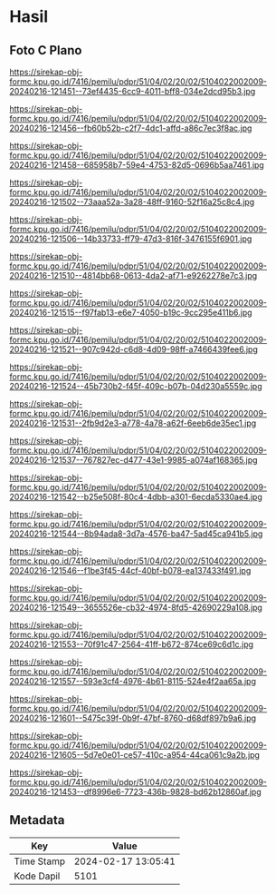# Hasil

## Foto C Plano

https://sirekap-obj-formc.kpu.go.id/7416/pemilu/pdpr/51/04/02/20/02/5104022002009-20240216-121451--73ef4435-6cc9-4011-bff8-034e2dcd95b3.jpg

https://sirekap-obj-formc.kpu.go.id/7416/pemilu/pdpr/51/04/02/20/02/5104022002009-20240216-121456--fb60b52b-c2f7-4dc1-affd-a86c7ec3f8ac.jpg

https://sirekap-obj-formc.kpu.go.id/7416/pemilu/pdpr/51/04/02/20/02/5104022002009-20240216-121458--685958b7-59e4-4753-82d5-0696b5aa7461.jpg

https://sirekap-obj-formc.kpu.go.id/7416/pemilu/pdpr/51/04/02/20/02/5104022002009-20240216-121502--73aaa52a-3a28-48ff-9160-52f16a25c8c4.jpg

https://sirekap-obj-formc.kpu.go.id/7416/pemilu/pdpr/51/04/02/20/02/5104022002009-20240216-121506--14b33733-ff79-47d3-816f-3476155f6901.jpg

https://sirekap-obj-formc.kpu.go.id/7416/pemilu/pdpr/51/04/02/20/02/5104022002009-20240216-121510--4814bb68-0613-4da2-af71-e9262278e7c3.jpg

https://sirekap-obj-formc.kpu.go.id/7416/pemilu/pdpr/51/04/02/20/02/5104022002009-20240216-121515--f97fab13-e6e7-4050-b19c-9cc295e411b6.jpg

https://sirekap-obj-formc.kpu.go.id/7416/pemilu/pdpr/51/04/02/20/02/5104022002009-20240216-121521--907c942d-c6d8-4d09-98ff-a7466439fee6.jpg

https://sirekap-obj-formc.kpu.go.id/7416/pemilu/pdpr/51/04/02/20/02/5104022002009-20240216-121524--45b730b2-f45f-409c-b07b-04d230a5559c.jpg

https://sirekap-obj-formc.kpu.go.id/7416/pemilu/pdpr/51/04/02/20/02/5104022002009-20240216-121531--2fb9d2e3-a778-4a78-a62f-6eeb6de35ec1.jpg

https://sirekap-obj-formc.kpu.go.id/7416/pemilu/pdpr/51/04/02/20/02/5104022002009-20240216-121537--767827ec-d477-43e1-9985-a074af168365.jpg

https://sirekap-obj-formc.kpu.go.id/7416/pemilu/pdpr/51/04/02/20/02/5104022002009-20240216-121542--b25e508f-80c4-4dbb-a301-6ecda5330ae4.jpg

https://sirekap-obj-formc.kpu.go.id/7416/pemilu/pdpr/51/04/02/20/02/5104022002009-20240216-121544--8b94ada8-3d7a-4576-ba47-5ad45ca941b5.jpg

https://sirekap-obj-formc.kpu.go.id/7416/pemilu/pdpr/51/04/02/20/02/5104022002009-20240216-121546--f1be3f45-44cf-40bf-b078-ea137433f491.jpg

https://sirekap-obj-formc.kpu.go.id/7416/pemilu/pdpr/51/04/02/20/02/5104022002009-20240216-121549--3655526e-cb32-4974-8fd5-42690229a108.jpg

https://sirekap-obj-formc.kpu.go.id/7416/pemilu/pdpr/51/04/02/20/02/5104022002009-20240216-121553--70f91c47-2564-41ff-b672-874ce69c6d1c.jpg

https://sirekap-obj-formc.kpu.go.id/7416/pemilu/pdpr/51/04/02/20/02/5104022002009-20240216-121557--593e3cf4-4976-4b61-8115-524e4f2aa65a.jpg

https://sirekap-obj-formc.kpu.go.id/7416/pemilu/pdpr/51/04/02/20/02/5104022002009-20240216-121601--5475c39f-0b9f-47bf-8760-d68df897b9a6.jpg

https://sirekap-obj-formc.kpu.go.id/7416/pemilu/pdpr/51/04/02/20/02/5104022002009-20240216-121605--5d7e0e01-ce57-410c-a954-44ca061c9a2b.jpg

https://sirekap-obj-formc.kpu.go.id/7416/pemilu/pdpr/51/04/02/20/02/5104022002009-20240216-121453--df8996e6-7723-436b-9828-bd62b12860af.jpg


## Metadata

| Key        | Value               |
| ---------- | ------------------- |
| Time Stamp | 2024-02-17 13:05:41 |
| Kode Dapil | 5101                |



